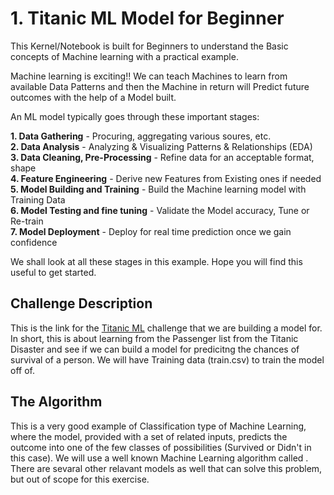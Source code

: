 # 1. Titanic ML Model for Beginner
This Kernel/Notebook is built for Beginners to understand the Basic concepts of Machine learning with a practical example.

Machine learning is exciting!! We can teach Machines to learn from available Data Patterns and then the Machine in return will Predict future outcomes with the help of a Model built. 

An ML model typically goes through these important stages:

**1. Data Gathering**  - Procuring, aggregating various soures, etc. <br>
**2. Data Analysis** - Analyzing & Visualizing Patterns & Relationships (EDA) <br>
**3. Data Cleaning, Pre-Processing** - Refine data for an acceptable format, shape<br>
**4. Feature Engineering** - Derive new Features from Existing ones if needed<br>
**5. Model Building and Training** - Build the Machine learning model with Training Data<br>
**6. Model Testing and fine tuning** - Validate the Model accuracy, Tune or Re-train<br>
**7. Model Deployment** - Deploy for real time prediction once we gain confidence<br>


We shall look at all these stages in this example. Hope you will find this useful to get started.

## Challenge Description
This is the link for the [Titanic ML](https://www.kaggle.com/c/titanic) challenge that we are building a model for. In short, this is about learning from the Passenger list from the Titanic Disaster and see if we can build a model for predicitng the chances of survival of a person. We will have Training data (train.csv) to train the model off of.

## The Algorithm
This is a very good example of Classification type of Machine Learning, where the model, provided with a set of related inputs, predicts the outcome into one of the few classes of possibilities (Survived or Didn't in this case). We will use a well known Machine Learning algorithm called . There are sevaral other relavant models as well that can solve this problem, but out of scope for this exercise.
